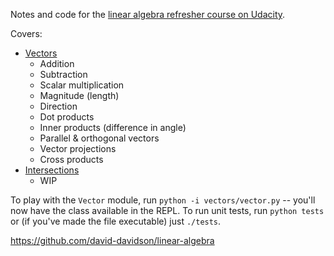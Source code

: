 Notes and code for the [linear algebra refresher course on Udacity](https://classroom.udacity.com/courses/ud953).



Covers:

- [Vectors](vectors)
  - Addition
  - Subtraction
  - Scalar multiplication
  - Magnitude (length)
  - Direction
  - Dot products
  - Inner products (difference in angle)
  - Parallel & orthogonal vectors
  - Vector projections
  - Cross products
- [Intersections](intersections)
  - WIP

To play with the `Vector` module, run `python -i vectors/vector.py` -- you'll now have the class available in the REPL. To run unit tests, run `python tests` or (if you've made the file executable) just `./tests`.



https://github.com/david-davidson/linear-algebra